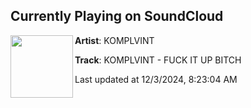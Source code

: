 ## Currently Playing on SoundCloud

[<img align="left" width="100" src="https://i1.sndcdn.com/artworks-kiPSFZyffZ8sUBHb-crRRvA-t500x500.png">](https://soundcloud.com/komplvintmusic/komplvint-fuck-it-up-bitch?in=saxurn/sets/nnn-2024-naughty)

**Artist**: KOMPLVINT 

**Track**: KOMPLVINT - FUCK IT UP BITCH

Last updated at 12/3/2024, 8:23:04 AM
